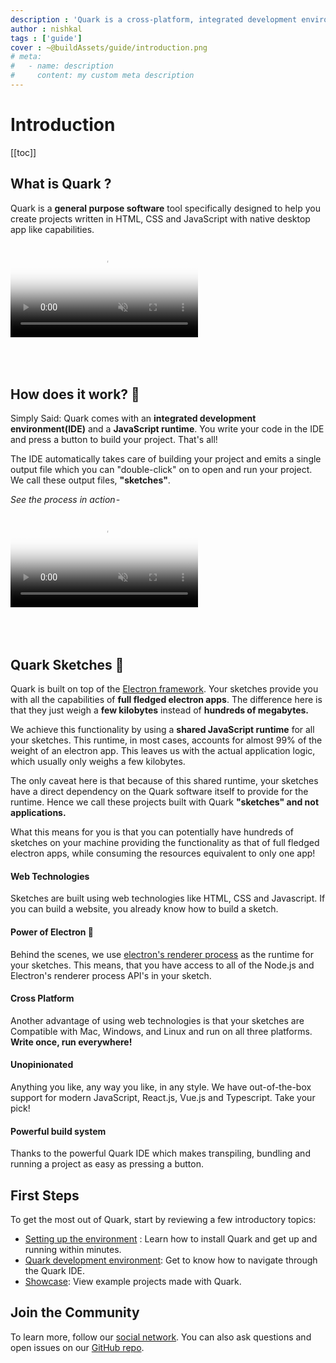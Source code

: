 ```yaml
---
description : 'Quark is a cross-platform, integrated development environment for rapidly building - functional , prototypal projects, written in HTML, CSS and JavaScript with native desktop app like capabilities.'
author : nishkal
tags : ['guide']
cover : ~@buildAssets/guide/introduction.png
# meta:
#   - name: description
#     content: my custom meta description
---
```


# Introduction

[[toc]]

## What is Quark ?
Quark is a __general purpose software__ tool specifically designed to help you create projects written in HTML, CSS and JavaScript with native desktop app like capabilities.

<video muted autoplay loop style="max-width:100%; height:auto" name="media" poster="~@buildAssets/guide/hello-world-intro.png" crossOrigin="anonymous">
  <source src="~@buildAssets/guide/hello-world-intro.mp4" type="video/mp4">
  Your browser does not support the video tag.
</video> 

<div style="padding-top:50px"></div>

## How does it work? 🤯
<!-- Simply Said: Quar comes with an __integrated development environment(IDE)__ and a __JavaScript runtime__. You write your code in the IDE and press a button to build your project. That's all! The IDE automatically takes care of transpiling and bundling your project and emits a single output file which you can "double-click" on to open and run your project. We call these output files, __"sketches"__. -->
Simply Said: Quark comes with an __integrated development environment(IDE)__ and a __JavaScript runtime__. You write your code in the IDE and press a button to build your project. That's all! 

The IDE automatically takes care of building your project and emits a single output file which you can "double-click" on to open and run your project. We call these output files, __"sketches"__.


_See the process in action -_

<video muted autoplay loop style="max-width:100%; height:auto" name="media" poster="~@buildAssets/getting-started/project-start-demo.jpg" crossOrigin="anonymous">
  <source src="~@buildAssets/getting-started/project-start-demo.mp4" type="video/mp4">
  Your browser does not support the video tag.
</video> 

<div style="padding-top:50px"></div>

## Quark Sketches 🎨
Quark is built on top of the [Electron framework](https://electronjs.org). Your sketches provide you with all the capabilities of __full fledged electron apps__. The difference here is that they just weigh a __few kilobytes__ instead of __hundreds of megabytes.__

We achieve this functionality by using a __shared JavaScript runtime__ for all your sketches. This runtime, in most cases, accounts for almost 99% of the weight of an electron app. This leaves us with the actual application logic, which usually only weighs a few kilobytes.

The only caveat here is that because of this shared runtime, your sketches have a direct dependency on the Quark software itself to provide for the runtime. Hence we call these projects built with Quark __"sketches" and not applications.__

What this means for you is that you can potentially have hundreds of sketches on your machine providing the functionality as that of full fledged electron apps, while consuming the resources equivalent to only one app!

<!-- We use some witchcraft behind the scenes to make this happen. But you don't need to care about all that stuff, just write your application logic, build the project and you're good to go. Here are some of the key features of Quark sketches- -->

#### Web Technologies
Sketches are built using web technologies like HTML, CSS and Javascript. If you can build a website, you already know how to build a sketch.

#### Power of Electron 💪
Behind the scenes, we use [electron's renderer process](https://electronjs.org/docs/tutorial/application-architecture) as the runtime for your sketches. This means, that you have access to all of the Node.js and Electron's renderer process API's in your sketch.

#### Cross Platform
Another advantage of using web technologies is that your sketches are Compatible with Mac, Windows, and Linux and run on all three platforms. __Write once, run everywhere!__

#### Unopinionated
Anything you like, any way you like, in any style. We have out-of-the-box support for modern JavaScript, React.js, Vue.js and Typescript. Take your pick!

#### Powerful build system
Thanks to the powerful Quark IDE which makes transpiling, bundling and running a project as easy as pressing a button.


<!-- 
#### Small in size
Since every sketch is essentially some bundled javascript code, they are very small in size, usually varying from a few kilobytes to a few megabytes. -->

<!-- Under the hood, Quark achieves this functionality by combining several set of tools in one single package and abstracting away the complexity to setup an environment for every single time you start a new project. -->

<!-- ## Quark development environment.
Quark applications are built using it's __integrated development environment__ that, at the very least, include a text editor and a code compiler. It enables the creation of applications within a carefully designed set of constraints. 

Some of the [features](/guide/quark-ide.md) of Quark IDE include - smart auto completion, "go to definition", find and replace,typescript support, built in package manager and code compiler. -->

<!-- ## Goals

#### Rapid application development
Projects build with Quark should be easy, quick to setup and share.

#### Cross-platform
Projects build with Quark should run on all platforms such as Windows, Linux and Mac, sharing the same code base.

#### Simplicity
Quark is built with simplicity in mind, so that creating projects with Quark is enjoyable, easy to learn, and accessible to just about anyone with basic programming skills. -->


<!--  -->

<!-- ## Releases
Quark releases frequently. We release when there are significant bug fixes, new APIs or are updating versions of Electron or Node.js. -->

<!-- ## Versioning
Once Quark releases in beta phase, it will follow [semver](https://semver.org/). Before that no gurantees are made that the API will be changed in a backwards compatible way. -->

## First Steps
To get the most out of Quark, start by reviewing a few introductory topics:
* [Setting up the environment](/guide/setup.md) : Learn how to install Quark and get up and running within minutes.
* [Quark development environment](/guide/quark-ide.md): Get to know how to navigate through the Quark IDE.
* [Showcase](/guide/showcase.md): View example projects made with Quark.



## Join the Community
To learn more, follow our [social network](https://social.quarkjs.io). You can also ask questions and open issues on our [GitHub repo](https://github.com/Nishkalkashyap/Quark-docs).


<!-- Android Studio is the official integrated development environment for Google's Android operating system, built on JetBrains' IntelliJ IDEA software and designed specifically for Android development. It is available for download on Windows, macOS and Linux based operating systems. -->
